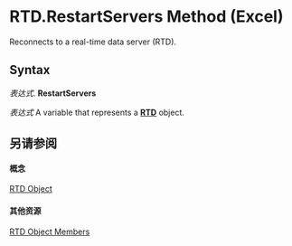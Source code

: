 
# RTD.RestartServers Method (Excel)

Reconnects to a real-time data server (RTD).


## Syntax

 _表达式_. **RestartServers**

 _表达式_ A variable that represents a **[RTD](50f289c3-081b-108b-2fee-c4069a04a8e7.md)** object.


## 另请参阅


#### 概念


[RTD Object](50f289c3-081b-108b-2fee-c4069a04a8e7.md)
#### 其他资源


[RTD Object Members](http://msdn.microsoft.com/library/1705c237-1286-816d-a363-982c53542af1%28Office.15%29.aspx)